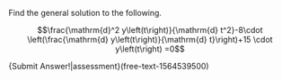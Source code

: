 Find the general solution to the following. 

$$\frac{\mathrm{d}^2  y\left(t\right)}{\mathrm{d}  t^2}-8\cdot  \left(\frac{\mathrm{d}  y\left(t\right)}{\mathrm{d}  t}\right)+15 \cdot y\left(t\right) =0$$

{Submit Answer!|assessment}(free-text-1564539500)
